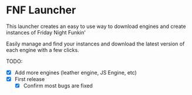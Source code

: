 # FNF Launcher
This launcher creates an easy to use way to download engines and create instances of Friday Night Funkin'

Easily manage and find your instances and download the latest version of each engine with a few clicks.

TODO:  
- [x] Add more engines (leather engine, JS Engine, etc)  
- [x] First release
	- [x] Confirm most bugs are fixed